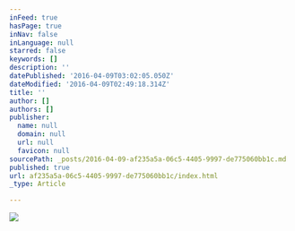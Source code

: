 ```yaml
---
inFeed: true
hasPage: true
inNav: false
inLanguage: null
starred: false
keywords: []
description: ''
datePublished: '2016-04-09T03:02:05.050Z'
dateModified: '2016-04-09T02:49:18.314Z'
title: ''
author: []
authors: []
publisher:
  name: null
  domain: null
  url: null
  favicon: null
sourcePath: _posts/2016-04-09-af235a5a-06c5-4405-9997-de775060bb1c.md
published: true
url: af235a5a-06c5-4405-9997-de775060bb1c/index.html
_type: Article

---
```

![](https://the-grid-user-content.s3-us-west-2.amazonaws.com/ccc983e4-5e2b-464a-a862-bcf4bdf43c72.jpg)